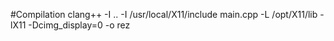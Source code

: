 #Compilation
clang++ -I .. -I /usr/local/X11/include main.cpp -L /opt/X11/lib -lX11 -Dcimg_display=0 -o rez
